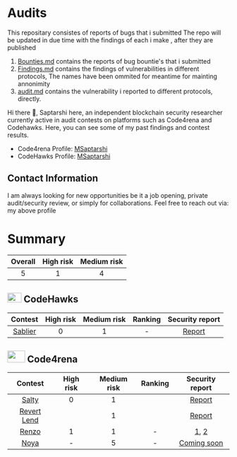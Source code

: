 # Audits

This repositary consistes of reports of bugs that i submitted
The repo will be updated in due time with the findings of each i make , after they are published

1. [Bounties.md](https://github.com/Saptarshi1010/Audits/blob/main/bounties.md) contains the reports of bug bountie's that i submitted
2. [Findings.md](https://github.com/Saptarshi1010/Audits/blob/main/findings.md) contains the findings of vulnerabilities in different protocols, The names have been ommited for meantime for mainting annonimity
4. [audit.md](https://github.com/Saptarshi1010/Audits/blob/main/audit.md) contains the vulnerability i reported to different protocols, directly.




Hi there 👋, Saptarshi here, an independent blockchain security researcher currently active in audit contests on platforms such as Code4rena and Codehawks. Here, you can see some of my past findings and contest results.
 - Code4rena Profile: [MSaptarshi](https://code4rena.com/@MSaptarshi)
 - CodeHawks Profile: [MSaptarshi](https://www.codehawks.com/profile/clo5qv6340012l908bg06iu1w)
   
## Contact Information
I am always looking for new opportunities be it a job opening, private audit/security review, or simply for collaborations. Feel free to reach out via: my above profile

# Summary 
| Overall | High risk | Medium risk |
|:--:|:--:|:--:|
| 5  | 1  | 4  |  
## <img src="https://res.cloudinary.com/droqoz7lg/image/upload/v1689080263/snhkgvtsidryjdtx0pce.png" width=32 height=22> CodeHawks
| Contest | High risk | Medium risk | Ranking | Security report | 
|:--:|:--:|:--:|:--:|:--:|
| [Sablier](...) | 0 | 1 | - |[Report](https://codehawks.cyfrin.io/c/2024-05-Sablier/s/clwti4umh000g127d7xby43xe) |


## <img src="https://code4rena.com/images/c4-logo-icon.svg" width=40 height=27> Code4rena
| Contest | High risk | Medium risk | Ranking | Security report | 
|:--:|:--:|:--:|:--:|:--:|
| [Salty](...) | 0 | 1 |  | [Report](https://github.com/code-423n4/2024-01-salty-findings/issues/784) |
| [Revert Lend](..) |  | 1 | | [Report](https://github.com/code-423n4/2024-03-revert-lend-findings/issues/175) |
| [Renzo](...) | 1 | 1 | - |[1](https://github.com/code-423n4/2024-04-renzo-findings/issues/484), [2](https://github.com/code-423n4/2024-04-renzo-findings/issues/326) |
| [Noya](...) | - | 5 | - |[Coming soon](....) |


